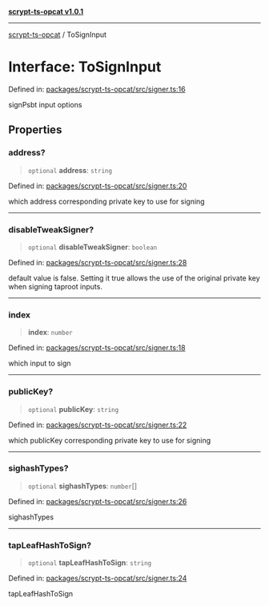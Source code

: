 [**scrypt-ts-opcat v1.0.1**](../README.md)

***

[scrypt-ts-opcat](../README.md) / ToSignInput

# Interface: ToSignInput

Defined in: [packages/scrypt-ts-opcat/src/signer.ts:16](https://github.com/OPCAT-Labs/ts-tools/blob/2cea47af983eceafde930347ac310f78dee140a3/packages/scrypt-ts-opcat/src/signer.ts#L16)

signPsbt input options

## Properties

### address?

> `optional` **address**: `string`

Defined in: [packages/scrypt-ts-opcat/src/signer.ts:20](https://github.com/OPCAT-Labs/ts-tools/blob/2cea47af983eceafde930347ac310f78dee140a3/packages/scrypt-ts-opcat/src/signer.ts#L20)

which address corresponding private key to use for signing

***

### disableTweakSigner?

> `optional` **disableTweakSigner**: `boolean`

Defined in: [packages/scrypt-ts-opcat/src/signer.ts:28](https://github.com/OPCAT-Labs/ts-tools/blob/2cea47af983eceafde930347ac310f78dee140a3/packages/scrypt-ts-opcat/src/signer.ts#L28)

default value is false. Setting it true allows the use of the original private key when signing taproot inputs.

***

### index

> **index**: `number`

Defined in: [packages/scrypt-ts-opcat/src/signer.ts:18](https://github.com/OPCAT-Labs/ts-tools/blob/2cea47af983eceafde930347ac310f78dee140a3/packages/scrypt-ts-opcat/src/signer.ts#L18)

which input to sign

***

### publicKey?

> `optional` **publicKey**: `string`

Defined in: [packages/scrypt-ts-opcat/src/signer.ts:22](https://github.com/OPCAT-Labs/ts-tools/blob/2cea47af983eceafde930347ac310f78dee140a3/packages/scrypt-ts-opcat/src/signer.ts#L22)

which publicKey corresponding private key to use for signing

***

### sighashTypes?

> `optional` **sighashTypes**: `number`[]

Defined in: [packages/scrypt-ts-opcat/src/signer.ts:26](https://github.com/OPCAT-Labs/ts-tools/blob/2cea47af983eceafde930347ac310f78dee140a3/packages/scrypt-ts-opcat/src/signer.ts#L26)

sighashTypes

***

### tapLeafHashToSign?

> `optional` **tapLeafHashToSign**: `string`

Defined in: [packages/scrypt-ts-opcat/src/signer.ts:24](https://github.com/OPCAT-Labs/ts-tools/blob/2cea47af983eceafde930347ac310f78dee140a3/packages/scrypt-ts-opcat/src/signer.ts#L24)

tapLeafHashToSign
